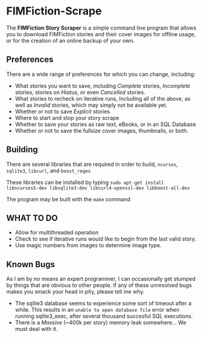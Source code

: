 # FIMFiction-Scrape

The **FIMFiction Story Scraper** is a simple command line program that allows you to download FIMFiction stories and their cover images for offline usage, or for the creation of an online backup of your own.

## Preferences

There are a wide range of preferences for which you can change, including:

- What stories you want to save, including *Complete* stories, *Incomplete* stories, stories on *Hiatus*, or even *Cancelled* stories.
- What stories to recheck on iterative runs, Including all of the above, as well as *Invalid* stories, which may simply not be available yet.
- Whether or not to save *Explicit* stories
- Where to start and stop your story scrape
- Whether to save your stories as raw text, eBooks, or in an SQL Database
- Whether or not to save the fullsize cover images, thumbnails, or both.

## Building

There are several libraries that are required in order to build, `ncurses`, `sqlite3`, `libcurl`, and `boost_regex`

These libraries can be installed by typing `sudo apt-get install libncurses5-dev libsqlite3-dev libcurl4-openssl-dev libboost-all-dev`

The program may be built with the `make` command

## WHAT TO DO

- Allow for multithreaded operation
- Check to see if iterative runs would like to begin from the last valid story.
- Use magic numbers from images to determine image type.

## Known Bugs

As I am by no means an expert programmer, I can occasionally get stumped by things that are obvious to other people. If any of these unresolved bugs makes you smack your head in pity, please tell me why.

- The sqlite3 database seems to experience some sort of timeout after a while. This results in an `unable to open database file` error when running sqlite3_exec, after several thousand succesful SQL executions.
- There is a *Massive* (~400k per story) memory leak somewhere... We must deal with it.
